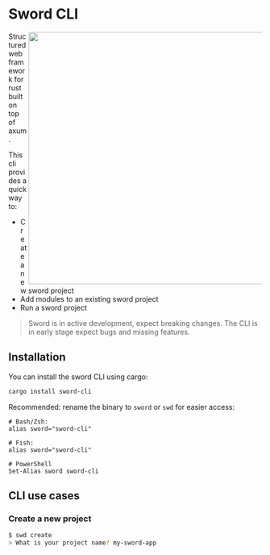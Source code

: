 # Sword CLI

> <img src="./assets/demo.gif" width="500" align="right" />

Structured web framework for rust built on top of axum.

This cli provides a quick way to:

- Create a new sword project
- Add modules to an existing sword project
- Run a sword project

> Sword is in active development, expect breaking changes.
> The CLI is in early stage expect bugs and missing features.

## Installation

You can install the sword CLI using cargo:

```bash
cargo install sword-cli
```

Recommended: rename the binary to `sword` or `swd` for easier access:

```
# Bash/Zsh:
alias sword="sword-cli"

# Fish:
alias sword="sword-cli"

# PowerShell
Set-Alias sword sword-cli
```

## CLI use cases

### Create a new project

```bash
$ swd create
> What is your project name? my-sword-app
```
